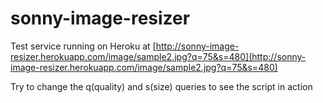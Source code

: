 # sonny-image-resizer

Test service running on Heroku at [http://sonny-image-resizer.herokuapp.com/image/sample2.jpg?q=75&s=480](http://sonny-image-resizer.herokuapp.com/image/sample2.jpg?q=75&s=480)

Try to change the q(quality) and s(size) queries to see the script in action
